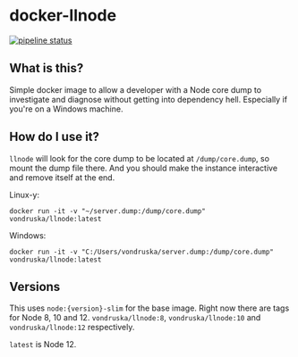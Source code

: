 # docker-llnode

[![pipeline status](https://github.com/vondruska/docker-llnode/workflows/CI/badge.svg)](https://github.com/vondruska/docker-llnode/actions)

## What is this?
Simple docker image to allow a developer with a Node core dump to investigate and diagnose without getting into dependency hell. Especially if you're on a Windows machine.

## How do I use it?

`llnode` will look for the core dump to be located at `/dump/core.dump`, so mount the dump file there. And you should make the instance interactive and remove itself at the end.

Linux-y:
```
docker run -it -v "~/server.dump:/dump/core.dump" vondruska/llnode:latest
```

Windows:
```
docker run -it -v "C:/Users/vondruska/server.dump:/dump/core.dump" vondruska/llnode:latest
```


## Versions

This uses `node:{version}-slim` for the base image. Right now there are tags for Node 8, 10 and 12. `vondruska/llnode:8`,  `vondruska/llnode:10` and `vondruska/llnode:12` respectively.

`latest` is Node 12.
